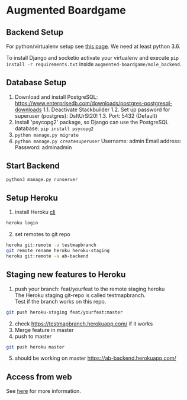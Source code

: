 # Augmented Boardgame

## Backend Setup
For python/virtualenv setup see [this page](https://developer.mozilla.org/en-US/docs/Learn/Server-side/Django/development_environment).
We need at least python 3.6.

To install Django and socketio activate your virtualenv and execute `pip install -r requirements.txt` inside `augmented-boardgame/mole_backend`.

## Database Setup
1. Download and install PostgreSQL: https://www.enterprisedb.com/downloads/postgres-postgresql-downloads
	1.1. Deactivate Stackbuilder
	1.2. Set up password for superuser (postgres): DsItUrSt20!
	1.3. Port: 5432 (Default)
2. Install 'psycopg2' package, so Django can use the PostgreSQL database: `pip install psycopg2`
3. `python manage.py migrate`
4. `python manage.py createsuperuser`
   Username: admin
   Email address:
   Password: adminadmin

## Start Backend
```bash
python3 manage.py runserver
```

## Setup Heroku
1.  install Heroku [cli](https://devcenter.heroku.com/articles/heroku-cli)
```bash
heroku login
``` 
2.  set remotes to git repo

 ```bash 
heroku git:remote -a testmapbranch
git remote rename heroku heroku-staging
heroku git:remote -a ab-backend
```

## Staging new features to Heroku

1. push your branch: feat/yourfeat to the remote staging heroku   
   The Heroku staging git-repo is called testmapbranch.  
   Test if the branch works on this repo.
```bash
git push heroku-staging feat/yourfeat:master
```
2. check https://testmapbranch.herokuapp.com/ if it works
3. Merge feature in master
4. push to master
```bash
git push heroku master
```
5. should be working on master https://ab-backend.herokuapp.com/


## Access from web

See [here](https://gitlab.rz.htw-berlin.de/s0565666/augmented-boardgame/-/wikis/Serververbindung) for more information.
